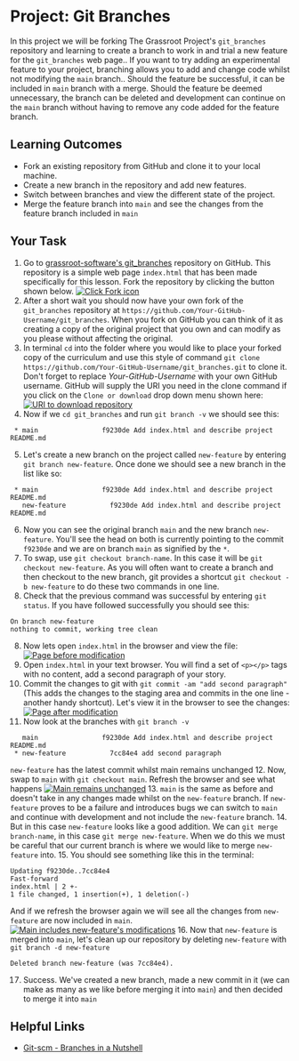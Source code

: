 # Project: Git Branches

In this project we will be forking The Grassroot Project's `git_branches` repository and learning to create a branch to work in and trial a new feature for the `git_branches` web page.. If you want to try adding an experimental feature to your project, branching allows you to add and change code whilst not modifying the `main` branch.. Should the feature be successful, it can be included in `main` branch with a merge. Should the feature be deemed unnecessary, the branch can be deleted and development can continue on the `main` branch without having to remove any code added for the feature branch.

## Learning Outcomes

* Fork an existing repository from GitHub and clone it to your local machine.
* Create a new branch in the repository and add new features.
* Switch between branches and view the different state of the project.
* Merge the feature branch into `main` and see the changes from the feature branch included in `main`

## Your Task

1. Go to [grassroot-software's git_branches](https://github.com/grassroot-software/git_branches) repository on GitHub. This repository is a simple web page `index.html` that has been made specifically for this lesson. Fork the repository by clicking the button shown below.
  <a href="http://i.imgur.com/fcJTCJU.png"><img class="tutorial-img" src="http://i.imgur.com/fcJTCJU.png" title="Click Fork icon" /></a>
2. After a short wait you should now have your own fork of the `git_branches` repository at `https://github.com/Your-GitHub-Username/git_branches`. When you fork on GitHub you can think of it as creating a copy of the original project that you own and can modify as you please without affecting the original.
3. In terminal `cd`  into the folder where you would like to place your forked copy of the curriculum and use this style of command `git clone https://github.com/Your-GitHub-Username/git_branches.git` to clone it. Don't forget to replace *Your-GitHub-Username* with your own GitHub username. GitHub will supply the URI you need in the clone command if you click on the `Clone or download` drop down menu shown here:
  <a href="http://i.imgur.com/rMnFkTy.png"><img class="tutorial-img" src="http://i.imgur.com/rMnFkTy.png" title="URI to download repository" /></a>
4. Now if we `cd git_branches` and run `git branch -v` we should see this:
  ```language-bash
   * main                f9230de Add index.html and describe project README.md

  ```
5. Let's create a new branch on the project called `new-feature` by entering `git branch new-feature`. Once done we should see a new branch in the list like so:
  ```language-bash
   * main                f9230de Add index.html and describe project README.md
     new-feature           f9230de Add index.html and describe project README.md

  ```
6. Now you can see the original branch `main` and the new branch `new-feature`. You'll see the head on both is currently pointing to the commit `f9230de` and we are on branch `main` as signified by the `*`.
6. To swap, use `git checkout branch-name`. In this case it will be `git checkout new-feature`. As you will often want to create a branch and then checkout to the new branch, git provides a shortcut `git checkout -b new-feature` to do these two commands in one line.
7. Check that the previous command was successful by entering `git status`. If you have followed successfully you should see this:
  ```language-bash
  On branch new-feature
  nothing to commit, working tree clean

  ```
8. Now lets open `index.html` in the browser and view the file:
  <a href="http://i.imgur.com/hHCFyLn.png"><img class="tutorial-img" src="http://i.imgur.com/hHCFyLn.png" title="Page before modification" /></a>
9. Open `index.html` in your text browser. You will find a set of `<p></p>` tags with no content, add a second paragraph of your story.
10. Commit the changes to git with `git commit -am "add second paragraph"` (This adds the changes to the staging area and commits in the one line - another handy shortcut). Let's view it in the browser to see the changes:
  <a href="http://i.imgur.com/g8tF88n.png"><img class="tutorial-img" src="http://i.imgur.com/g8tF88n.png" title="Page after modification" /></a>
11. Now look at the branches with `git branch -v`
  ```language-bash
     main                f9230de Add index.html and describe project README.md
   * new-feature           7cc84e4 add second paragraph

  ```
  `new-feature` has the latest commit whilst main remains unchanged
12. Now, swap to `main` with `git checkout main`. Refresh the browser and see what happens
  <a href="http://i.imgur.com/hHCFyLn.png"><img class="tutorial-img" src="http://i.imgur.com/hHCFyLn.png" title="Main remains unchanged" /></a>
13. `main` is the same as before and doesn't take in any changes made whilst on the `new-feature` branch. If `new-feature` proves to be a failure and introduces bugs we can switch to `main` and continue with development and not include the `new-feature` branch.
14. But in this case `new-feature` looks like a good addition. We can `git merge branch-name`, in this case `git merge new-feature`. When we do this we must be careful that our current branch is where we would like to merge `new-feature` into.
15. You should see something like this in the terminal:
  ```language-bash
  Updating f9230de..7cc84e4
  Fast-forward
  index.html | 2 +-
  1 file changed, 1 insertion(+), 1 deletion(-)

  ```
  And if we refresh the browser again we will see all the changes from `new-feature` are now included in `main`.
  <a href="http://i.imgur.com/g8tF88n.png"><img class="tutorial-img" src="http://i.imgur.com/g8tF88n.png" title="Main includes new-feature's modifications" /></a>
16. Now that `new-feature` is merged into `main`, let's clean up our repository by deleting `new-feature` with `git branch -d new-feature`
  ```language-bash
  Deleted branch new-feature (was 7cc84e4).
  ```
17. Success. We've created a new branch, made a new commit in it (we can make as many as we like before merging it into `main`) and then decided to merge it into `main`

## Helpful Links

* [Git-scm - Branches in a Nutshell](https://git-scm.com/book/en/v2/Git-Branching-Branches-in-a-Nutshell)
